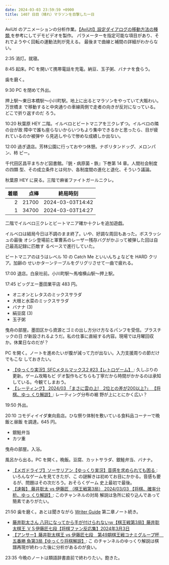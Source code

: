 ```yaml
---
date: 2024-03-03 23:59:59 +0900
title: 1407 日目（晴れ）マラソンを目撃した一日
---
```


AviUtl のアニメーションの分析作業。[【AviUtl】設定ダイアログの移動方法の種類
](https://sosakubiyori.com/aviutl-motiontype/)を参考にしてデモビデオを製作。
パラメーターを指定可能な項目があり、それでようやく回転の運動法則が見える。
最後まで曲線と補間の詳細がわからない。

2:35 消灯。就寝。

8:45 起床。PC を開いて携帯電話を充電。納豆、玉子粥、バナナを食らう。

歯を磨く。

9:30 PC を閉めて外出。

押上駅～東日本橋駅～小川町駅。地上に出るとマラソンをやっていて大賑わい。万世橋ま
で移動すると中央通りの車線両側で走者の向きが反対になっている。どこで折り返すのだ
ろう。

10:20 秋葉原 HEY 二階。イルベロとビートマニアを三クレずつ。イルベロの隣の台が故
障中で誰も座らないからいつもより集中できるかと思ったら、目が疲れているのか被弾や
ら見逃しやらで惨めな成績しか出ない。

12:00 過ぎ退店。芳林公園に行っておやつ休憩。ナポリタンドッグ、メロンパン、柿
ピー。

千代田区昌平まちかど図書館。『銃・病原菌・鉄』下巻第 14 章。人間社会制度の四類
型、その成立条件とは何か、各制度間の進化と退化、そういう議論。

秋葉原 HEY に戻る。三階で麻雀ファイトガールニクレ。

| 着順 | 点棒 | 終局時刻 |
|-----:|-----:|----------|
| 2 | 21700 | 2024-03-03T14:42 |
| 1 | 34700 | 2024-03-03T14:27 |

二階でイルベロ三クレとビートマニア確か十クレを追加遊戯。

イルベロは結局今日は不調のまま終了。いや、好調な周回もあった。ボスラッシュの最後
オシシ登場前と軍曹系のレーザー残存バグがかぶって被弾した回は自己最高記録に匹敵す
るペースで進行していた。

ビートマニアのほうはレベル 10 の Catch Me といいんちょなどを HARD クリア。加齢の
せいかターンテーブルをグリグリさせて一曲で疲れる。

17:00 退店。白泉社前。小川町駅～馬喰横山駅～押上駅。

17:45 ビッグエー墨田業平店 483 円。

* オニオンとレタスのミックスサラダ
* 大根と水菜のミックスサラダ
* バナナ (3)
* 絹豆腐 (3)
* 玉子粥

曳舟の部屋。墨田区から資源とゴミの出し方分け方なるパンフを受信。プラスチックの日
が新設されるようだ。私の仕事に直結する内容。現場では月曜回収か。休業日なのだが？

PC を開く。ノートを進めたいが腹が減って力が出ない。入力支援周りの節だけでもこな
しておきたい。

* [【ゆっくり実況】SFCメタルマックス2 #23【レトロゲーム】
  ](https://www.youtube.com/watch?v=qI-E7cRqjis): 久しぶりの更新。ゲーム攻略もビ
  デオ製作もどちらも丁寧だから時間がかかるのは承知している。今観てしまおう。
* [【レーティング】 2024/03 「まさに雲の上!　2位との差が200以上?」 【将棋、ゆっ
  くり解説】](https://www.youtube.com/watch?v=IMwU7kLikmY): レーティング分布の裾
  野が上にとにかく広い？

19:50 外出。

20:10 コモディイイダ東向島店。ひな祭り体制を敷いている食料品コーナーで晩飯と昼飯
を調達。645 円。

* 銀鮭弁当
* カツ重

曳舟の部屋。入浴。

風呂から出る。PC を開く。晩飯。豆腐、カットサラダ、銀鮭弁当、バナナ。

* [【メガドライブ】ソーサリアン【ゆっくり実況】音感を求められても困る
  ](https://www.youtube.com/watch?v=OrXE_GfH0sI): いろんなゲームを見てきたが、こ
  の謎解きは初めてお目にかかる。音感も要るが、問題はその次だろう。おそらくゲーム
  史上最初で最後。
* [【速報】 藤井聡太 vs 伊藤匠 （棋王戦第3局） 2024/03/03 【将棋、確率分析、ゆっ
  くり解説】](https://www.youtube.com/watch?v=2VnbYXQEkpw): このチャンネルの対局
  解説は急所に絞り込んであって簡素でありがたい。

21:50 歯を磨く。あとは聞きながら [Writer Guide][Writer] 第二章ノート続き。

* [藤井聡太さん 八冠になってから手が付けられないｗ【棋王戦第3局】藤井聡太棋王
  ＶＳ伊藤匠七段【将棋ファン反応集】2024年3月3日
  ](https://www.youtube.com/watch?v=7Cw-YCjga4o)
* [【アンサー】藤井聡太棋王 vs 伊藤匠七段　第49期棋王戦コナミグループ杯　五番勝
  負第3局【ゆっくり将棋解説】](https://www.youtube.com/watch?v=Bt_6bbc3v38): こ
  のチャンネルのゆっくり解説は棋譜再現が終わった後に分析があるのが良い。

23:35 今晩のノートは類語辞書直前で終わりたい。飽きた。

[Writer]: https://documentation.libreoffice.org/en/english-documentation/writer/
